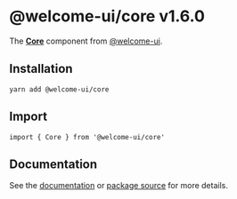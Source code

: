 # @welcome-ui/core v1.6.0
  
The **[Core](http://welcome-ui.com/components/core)** component from [@welcome-ui](http://welcome-ui.com).

## Installation

    yarn add @welcome-ui/core

## Import

    import { Core } from '@welcome-ui/core'

## Documentation

See the [documentation](http://welcome-ui.com/components/core) or [package source](https://github.com/WTTJ/welcome-ui/tree/v1.6.0/packages/Core) for more details.
